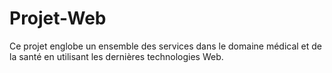 # Projet-Web
Ce projet englobe un ensemble des services dans le domaine médical et de la santé en utilisant les dernières technologies Web.
